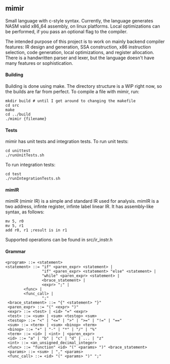 ## mimir

Small language with c-style syntax. Currently, the language generates NASM valid x86_64 assembly, on linux platforms. Local optimizations can be performed, if you pass an optional flag to the compiler.

The intended purpose of this project is to work on mainly backend compiler features: IR design and generation, SSA construction, x86 instruction selection, code generation, local optimizations, and register allocation. There is a handwritten parser and lexer, but the language doesn't have many features or sophistication.

#### Building
Building is done using make. The directory structure is a WIP right now, so the builds are far from perfect. To compile a file with mimir, run:

```
mkdir build # until I get around to changing the makefile
cd src
make
cd ../build
./mimir {filename}
```

#### Tests
mimir has unit tests and integration tests.
To run unit tests:

```
cd unittest
./runUnitTests.sh
```

To run integration tests:

```
cd test
./runIntegrationTests.sh
```

#### mimIR

mimIR (mimir IR) is a simple and standard IR used for analysis. mimIR is a two address, infinte register, infinte
label linear IR. It has assembly-like syntax, as follows:
```
mv 5, r0
mv 5, r1
add r0, r1 ;result is in r1
```
Supported operations can be found in src/ir_instr.h


#### Grammar
```
<program> ::= <statement>
<statement> ::= "if" <paren_expr> <statement> |
                "if" <paren_expr> <statement> "else" <statement> |
                "while" <paren_expr> <statement> |
                <brace_statement> |
                <expr> ";" |
		<func> |
		<func_call> |
                ";"
 <brace_statement> ::= "{" <statement> "}"
 <paren_expr> ::= "(" <expr> ")"
 <expr> ::= <test> | <id> "=" <expr>
 <test> ::= <sum> | <sum> <testop> <sum>
 <testop> ::= "<" | "<=" | ">" | ">=" | "!=" | "=="
 <sum> ::= <term> | <sum> <binop> <term>
 <binop> ::= "+" | "-" | "*" | "/" | "%"
 <term> ::= <id> | <int> | <paren_expr>
 <id> ::= "a" | "b" | "c" | "d" | ... | "z"
 <int> ::= <an_unsigned_decimal_integer>
 <func> ::= "function" <id> "(" <params> ")" <brace_statement>
 <params> ::= <sum> | "," <params>
 <func_call> ::= <id> "(" <params> ")" ";"
```
